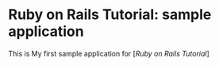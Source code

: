 # Ruby on Rails Tutorial: sample application

This is My first sample application for
[*Ruby on Rails Tutorial*]